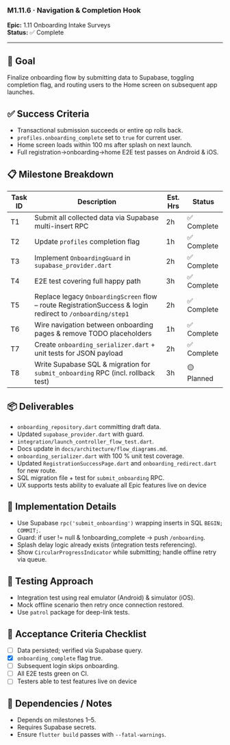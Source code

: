 ### M1.11.6 · Navigation & Completion Hook

**Epic:** 1.11 Onboarding Intake Surveys\
**Status:** ✅ Complete

---

## 🎯 Goal

Finalize onboarding flow by submitting data to Supabase, toggling completion
flag, and routing users to the Home screen on subsequent app launches.

## ✅ Success Criteria

- Transactional submission succeeds or entire op rolls back.
- `profiles.onboarding_complete` set to `true` for current user.
- Home screen loads within 100 ms after splash on next launch.
- Full registration→onboarding→home E2E test passes on Android & iOS.

## 📋 Milestone Breakdown

| Task ID | Description                                                                                                | Est. Hrs | Status      |
| ------- | ---------------------------------------------------------------------------------------------------------- | -------- | ----------- |
| T1      | Submit all collected data via Supabase multi-insert RPC                                                    | 2h       | ✅ Complete |
| T2      | Update `profiles` completion flag                                                                          | 1h       | ✅ Complete |
| T3      | Implement `OnboardingGuard` in `supabase_provider.dart`                                                    | 2h       | ✅ Complete |
| T4      | E2E test covering full happy path                                                                          | 3h       | ✅ Complete |
| T5      | Replace legacy `OnboardingScreen` flow – route RegistrationSuccess & login redirect to `/onboarding/step1` | 2h       | ✅ Complete |
| T6      | Wire navigation between onboarding pages & remove TODO placeholders                                        | 1h       | ✅ Complete |
| T7      | Create `onboarding_serializer.dart` + unit tests for JSON payload                                          | 2h       | ✅ Complete |
| T8      | Write Supabase SQL & migration for `submit_onboarding` RPC (incl. rollback test)                           | 3h       | 🟡 Planned  |

## 📦 Deliverables

- `onboarding_repository.dart` committing draft data.
- Updated `supabase_provider.dart` with guard.
- `integration/launch_controller_flow_test.dart`.
- Docs update in `docs/architecture/flow_diagrams.md`.
- `onboarding_serializer.dart` with 100 % unit test coverage.
- Updated `RegistrationSuccessPage.dart` and `onboarding_redirect.dart` for new
  route.
- SQL migration file + test for `submit_onboarding` RPC.
- UX supports tests ability to evaluate all Epic features live on device

## 🔧 Implementation Details

- Use Supabase `rpc('submit_onboarding')` wrapping inserts in SQL
  `BEGIN; COMMIT;`.
- Guard: if user != null & !onboarding_complete → push `/onboarding`.
- Splash delay logic already exists (integration tests referencing).
- Show `CircularProgressIndicator` while submitting; handle offline retry via
  queue.

## 🧪 Testing Approach

- Integration test using real emulator (Android) & simulator (iOS).
- Mock offline scenario then retry once connection restored.
- Use `patrol` package for deep-link tests.

## 📜 Acceptance Criteria Checklist

- [ ] Data persisted; verified via Supabase query.
- [x] `onboarding_complete` flag true.
- [ ] Subsequent login skips onboarding.
- [ ] All E2E tests green on CI.
- [ ] Testers able to test features live on device

## 🔗 Dependencies / Notes

- Depends on milestones 1–5.
- Requires Supabase secrets.
- Ensure `flutter build` passes with `--fatal-warnings`.
